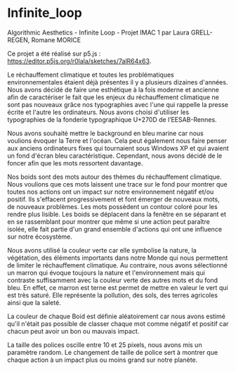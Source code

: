 # Infinite_loop
Algorithmic Aesthetics - Infinite Loop - Projet IMAC 1 par Laura GRELL-REGEN, Romane MORICE

Ce projet a été réalisé sur p5.js : https://editor.p5js.org/r0lala/sketches/7alR64x63.

Le réchauffement climatique et toutes les problématiques environnementales étaient déjà présentes il y a plusieurs dizaines d'années. Nous avons décidé de faire une esthétique à la fois moderne et ancienne afin de caractériser le fait que les enjeux du réchauffement climatique ne sont pas nouveaux grâce nos typographies avec l'une qui rappelle la presse écrite et l'autre les ordinateurs. Nous avons choisi d'utiliser les typographies de la fonderie typographique U+270D de l’EESAB-Rennes.

Nous avons souhaité mettre le background en bleu marine car nous voulions évoquer la Terre et l'océan. Cela peut également nous faire penser aux anciens ordinateurs fixes qui tournaient sous Windows XP et qui avaient un fond d'écran bleu caractéristique. Cependant, nous avons décidé de le foncer afin que les mots ressortent davantage. 

Nos boids sont des mots autour des thèmes du réchauffement climatique. Nous voulions que ces mots laissent une trace sur le fond pour montrer que toutes nos actions ont un impact sur notre environnement négatif et/ou positif. Ils s'effacent progressivement et font émerger de nouveaux mots, de nouveaux problèmes. Les mots possèdent un contour coloré pour les rendre plus lisible. Les boids se déplacent dans la fenêtre en se séparant et en se rassemblant pour montrer que même si une action peut paraître isolée, elle fait partie d'un grand ensemble d'actions qui ont une influence sur notre écosystème.

Nous avons utilisé la couleur verte car elle symbolise la nature, la végétation, des éléments importants dans notre Monde qui nous permettent de limiter le réchauffement climatique. Au contraire, nous avons sélectionné un marron qui évoque toujours la nature et l'environnement mais qui contraste suffisamment avec la couleur verte des autres mots et du fond bleu. En effet, ce marron est terne est permet de mettre en valeur le vert qui est très saturé. Elle représente la pollution, des sols, des terres agricoles ainsi que la saleté. 

La couleur de chaque Boid est définie aléatoirement car nous avons estimé qu'il n'était pas possible de classer chaque mot comme négatif et positif car chacun peut avoir un bon ou mauvais impact.

La taille des polices oscille entre 10 et 25 pixels, nous avons mis un paramètre random. Le changement de taille de police sert à montrer que chaque action à un impact plus ou moins grand sur notre planète.
